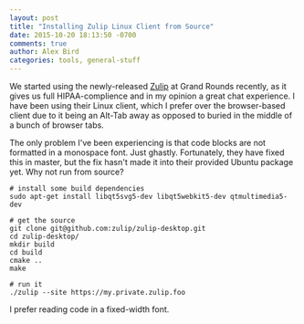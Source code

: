 ```yaml
---
layout: post
title: "Installing Zulip Linux Client from Source"
date: 2015-10-20 18:13:50 -0700
comments: true
author: Alex Bird
categories: tools, general-stuff
---
```


We started using the newly-released [Zulip](https://zulip.org/) at Grand Rounds
recently, as it gives us full HIPAA-complience and in my opinion a great chat
experience. I have been using their Linux client, which I prefer over the
browser-based client due to it being an Alt-Tab away as opposed
to buried in the middle of a bunch of browser tabs.

The only problem I've been experiencing is that code blocks are not formatted
in a monospace font. Just ghastly. Fortunately, they have fixed this in master,
but the fix hasn't made it into their provided Ubuntu package yet. Why not run
from source?

```
# install some build dependencies
sudo apt-get install libqt5svg5-dev libqt5webkit5-dev qtmultimedia5-dev

# get the source
git clone git@github.com:zulip/zulip-desktop.git
cd zulip-desktop/
mkdir build
cd build
cmake ..
make

# run it
./zulip --site https://my.private.zulip.foo
```

I prefer reading code in a fixed-width font.
